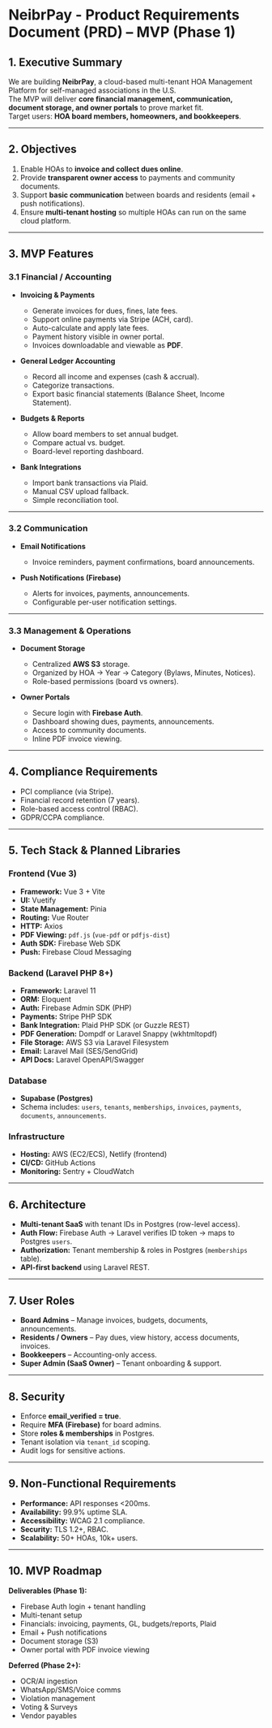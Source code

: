 # NeibrPay - Product Requirements Document (PRD) – MVP (Phase 1)

## 1. Executive Summary
We are building **NeibrPay**, a cloud-based multi-tenant HOA Management Platform for self-managed associations in the U.S.  
The MVP will deliver **core financial management, communication, document storage, and owner portals** to prove market fit.  
Target users: **HOA board members, homeowners, and bookkeepers**.  

---

## 2. Objectives
1. Enable HOAs to **invoice and collect dues online**.  
2. Provide **transparent owner access** to payments and community documents.  
3. Support **basic communication** between boards and residents (email + push notifications).  
4. Ensure **multi-tenant hosting** so multiple HOAs can run on the same cloud platform.  

---

## 3. MVP Features

### 3.1 Financial / Accounting
- **Invoicing & Payments**
  - Generate invoices for dues, fines, late fees.  
  - Support online payments via Stripe (ACH, card).  
  - Auto-calculate and apply late fees.  
  - Payment history visible in owner portal.  
  - Invoices downloadable and viewable as **PDF**.  

- **General Ledger Accounting**
  - Record all income and expenses (cash & accrual).  
  - Categorize transactions.  
  - Export basic financial statements (Balance Sheet, Income Statement).  

- **Budgets & Reports**
  - Allow board members to set annual budget.  
  - Compare actual vs. budget.  
  - Board-level reporting dashboard.  

- **Bank Integrations**
  - Import bank transactions via Plaid.  
  - Manual CSV upload fallback.  
  - Simple reconciliation tool.  

---

### 3.2 Communication
- **Email Notifications**
  - Invoice reminders, payment confirmations, board announcements.  

- **Push Notifications (Firebase)**
  - Alerts for invoices, payments, announcements.  
  - Configurable per-user notification settings.  

---

### 3.3 Management & Operations
- **Document Storage**
  - Centralized **AWS S3** storage.  
  - Organized by HOA → Year → Category (Bylaws, Minutes, Notices).  
  - Role-based permissions (board vs owners).  

- **Owner Portals**
  - Secure login with **Firebase Auth**.  
  - Dashboard showing dues, payments, announcements.  
  - Access to community documents.  
  - Inline PDF invoice viewing.  

---

## 4. Compliance Requirements
- PCI compliance (via Stripe).  
- Financial record retention (7 years).  
- Role-based access control (RBAC).  
- GDPR/CCPA compliance.  

---

## 5. Tech Stack & Planned Libraries

### Frontend (Vue 3)
- **Framework:** Vue 3 + Vite  
- **UI:** Vuetify  
- **State Management:** Pinia  
- **Routing:** Vue Router  
- **HTTP:** Axios  
- **PDF Viewing:** `pdf.js` (`vue-pdf` or `pdfjs-dist`)  
- **Auth SDK:** Firebase Web SDK  
- **Push:** Firebase Cloud Messaging  

### Backend (Laravel PHP 8+)
- **Framework:** Laravel 11  
- **ORM:** Eloquent  
- **Auth:** Firebase Admin SDK (PHP)  
- **Payments:** Stripe PHP SDK  
- **Bank Integration:** Plaid PHP SDK (or Guzzle REST)  
- **PDF Generation:** Dompdf or Laravel Snappy (wkhtmltopdf)  
- **File Storage:** AWS S3 via Laravel Filesystem  
- **Email:** Laravel Mail (SES/SendGrid)  
- **API Docs:** Laravel OpenAPI/Swagger  

### Database
- **Supabase (Postgres)**  
- Schema includes: `users`, `tenants`, `memberships`, `invoices`, `payments`, `documents`, `announcements`.  

### Infrastructure
- **Hosting:** AWS (EC2/ECS), Netlify (frontend)  
- **CI/CD:** GitHub Actions  
- **Monitoring:** Sentry + CloudWatch  

---

## 6. Architecture
- **Multi-tenant SaaS** with tenant IDs in Postgres (row-level access).  
- **Auth Flow:** Firebase Auth → Laravel verifies ID token → maps to Postgres `users`.  
- **Authorization:** Tenant membership & roles in Postgres (`memberships` table).  
- **API-first backend** using Laravel REST.  

---

## 7. User Roles
- **Board Admins** – Manage invoices, budgets, documents, announcements.  
- **Residents / Owners** – Pay dues, view history, access documents, invoices.  
- **Bookkeepers** – Accounting-only access.  
- **Super Admin (SaaS Owner)** – Tenant onboarding & support.  

---

## 8. Security
- Enforce **email_verified = true**.  
- Require **MFA (Firebase)** for board admins.  
- Store **roles & memberships** in Postgres.  
- Tenant isolation via `tenant_id` scoping.  
- Audit logs for sensitive actions.  

---

## 9. Non-Functional Requirements
- **Performance:** API responses <200ms.  
- **Availability:** 99.9% uptime SLA.  
- **Accessibility:** WCAG 2.1 compliance.  
- **Security:** TLS 1.2+, RBAC.  
- **Scalability:** 50+ HOAs, 10k+ users.  

---

## 10. MVP Roadmap
**Deliverables (Phase 1):**  
- Firebase Auth login + tenant handling  
- Multi-tenant setup  
- Financials: invoicing, payments, GL, budgets/reports, Plaid  
- Email + Push notifications  
- Document storage (S3)  
- Owner portal with PDF invoice viewing  

**Deferred (Phase 2+):**  
- OCR/AI ingestion  
- WhatsApp/SMS/Voice comms  
- Violation management  
- Voting & Surveys  
- Vendor payables  
